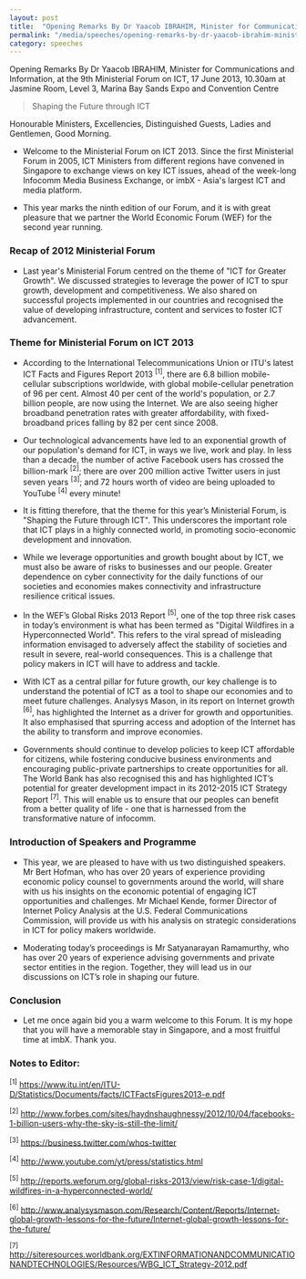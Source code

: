 ```yaml
---
layout: post
title:  "Opening Remarks By Dr Yaacob IBRAHIM, Minister for Communications and Information, at the 9th Ministerial Forum on ICT"
permalink: "/media/speeches/opening-remarks-by-dr-yaacob-ibrahim-minister-for-communications-and-information-at-the-9th-ministerial-forum-on-ict"
category: speeches
---
```


Opening Remarks By Dr Yaacob IBRAHIM, Minister for Communications and Information, at the 9th Ministerial Forum on ICT, 17 June 2013, 10.30am at Jasmine Room, Level 3, Marina Bay Sands Expo and Convention Centre

> Shaping the Future through ICT

Honourable Ministers,
Excellencies,
Distinguished Guests,
Ladies and Gentlemen,
Good Morning.

* Welcome to the Ministerial Forum on ICT 2013. Since the first Ministerial Forum in 2005, ICT Ministers from different regions have convened in Singapore to exchange views on key ICT issues, ahead of the week-long Infocomm Media Business Exchange, or imbX - Asia's largest ICT and media platform.

* This year marks the ninth edition of our Forum, and it is with great pleasure that we partner the World Economic Forum (WEF) for the second year running.

### **Recap of 2012 Ministerial Forum**
* Last year's Ministerial Forum centred on the theme of "ICT for Greater Growth". We discussed strategies to leverage the power of ICT to spur growth, development and competitiveness. We also shared on successful projects implemented in our countries and recognised the value of developing infrastructure, content and services to foster ICT advancement.

### **Theme for Ministerial Forum on ICT 2013**
* According to the International Telecommunications Union or ITU's latest ICT Facts and Figures Report 2013 <sup>[1]</sup>, there are 6.8 billion mobile-cellular subscriptions worldwide, with global mobile-cellular penetration of 96 per cent. Almost 40 per cent of the world's population, or 2.7 billion people, are now using the Internet. We are also seeing higher broadband penetration rates with greater affordability, with fixed-broadband prices falling by 82 per cent since 2008.

* Our technological advancements have led to an exponential growth of our population's demand for ICT, in ways we live, work and play. In less than a decade, the number of active Facebook users has crossed the billion-mark <sup>[2]</sup>; there are over 200 million active Twitter users in just seven years <sup>[3]</sup>; and 72 hours worth of video are being uploaded to YouTube <sup>[4]</sup> every minute!

* It is fitting therefore, that the theme for this year’s Ministerial Forum, is "Shaping the Future through ICT". This underscores the important role that ICT plays in a highly connected world, in promoting socio-economic development and innovation.

* While we leverage opportunities and growth bought about by ICT, we must also be aware of risks to businesses and our people. Greater dependence on cyber connectivity for the daily functions of our societies and economies makes connectivity and infrastructure resilience critical issues.

* In the WEF’s Global Risks 2013 Report <sup>[5]</sup>, one of the top three risk cases in today’s environment is what has been termed as "Digital Wildfires in a Hyperconnected World". This refers to the viral spread of misleading information envisaged to adversely affect the stability of societies and result in severe, real-world consequences. This is a challenge that policy makers in ICT will have to address and tackle.

* With ICT as a central pillar for future growth, our key challenge is to understand the potential of ICT as a tool to shape our economies and to meet future challenges. Analysys Mason, in its report on Internet growth <sup>[6]</sup>, has highlighted the Internet as a driver for growth and opportunities. It also emphasised that spurring access and adoption of the Internet has the ability to transform and improve economies.

* Governments should continue to develop policies to keep ICT affordable for citizens, while fostering conducive business environments and encouraging public-private partnerships to create opportunities for all. The World Bank has also recognised this and has highlighted ICT’s potential for greater development impact in its 2012-2015 ICT Strategy Report <sup>[7]</sup>. This will enable us to ensure that our peoples can benefit from a better quality of life - one that is harnessed from the transformative nature of infocomm.

### **Introduction of Speakers and Programme**
* This year, we are pleased to have with us two distinguished speakers. Mr Bert Hofman, who has over 20 years of experience providing economic policy counsel to governments around the world, will    share with us his insights on the economic potential of engaging ICT opportunities and challenges. Mr Michael Kende, former Director of Internet Policy Analysis at the U.S. Federal Communications Commission, will provide us with his analysis on strategic considerations in ICT for policy makers worldwide.

* Moderating today’s proceedings is Mr Satyanarayan Ramamurthy, who has over 20 years of experience advising governments and private sector entities in the region. Together, they will lead us in our discussions on ICT’s role in shaping our future.

### **Conclusion**
* Let me once again bid you a warm welcome to this Forum. It is my hope that you will have a memorable stay in Singapore, and a most fruitful time at imbX. Thank you.

### **Notes to Editor:**
<sup>[1]</sup> https://www.itu.int/en/ITU-D/Statistics/Documents/facts/ICTFactsFigures2013-e.pdf

<sup>[2]</sup> http://www.forbes.com/sites/haydnshaughnessy/2012/10/04/facebooks-1-billion-users-why-the-sky-is-still-the-limit/

<sup>[3]</sup> https://business.twitter.com/whos-twitter

<sup>[4]</sup> http://www.youtube.com/yt/press/statistics.html

<sup>[5]</sup> http://reports.weforum.org/global-risks-2013/view/risk-case-1/digital-wildfires-in-a-hyperconnected-world/

<sup>[6]</sup> http://www.analysysmason.com/Research/Content/Reports/Internet-global-growth-lessons-for-the-future/Internet-global-growth-lessons-for-the-future/

<sup>[7]</sup> http://siteresources.worldbank.org/EXTINFORMATIONANDCOMMUNICATIONANDTECHNOLOGIES/Resources/WBG_ICT_Strategy-2012.pdf
